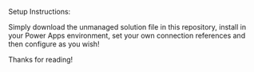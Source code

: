 Setup Instructions:

Simply download the unmanaged solution file in this repository, install in your Power Apps environment, set your own connection references and then configure as you wish!

Thanks for reading!

